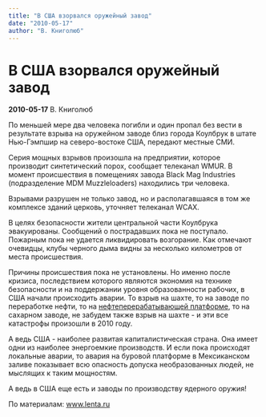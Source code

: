 ```yaml
---
title: "В США взорвался оружейный завод"
date: "2010-05-17"
author: "В. Книголюб"
---
```


# В США взорвался оружейный завод

**2010-05-17** В. Книголюб

По меньшей мере два человека погибли и один пропал без вести в результате взрыва на оружейном заводе близ города Коулбрук в штате Нью-Гэмпшир на северо-востоке США, передают местные СМИ.

Серия мощных взрывов произошла на предприятии, которое производит синтетический порох, сообщает телеканал WMUR. В момент происшествия в помещениях завода Black Mag Industries (подразделение MDM Muzzleloaders) находились три человека.

Взрывами разрушен не только завод, но и располагавшаяся в том же комплексе зданий церковь, уточняет телеканал WCAX.

В целях безопасности жители центральной части Коулбрука эвакуированы. Сообщений о пострадавших пока не поступало. Пожарным пока не удается ликвидировать возгорание. Как отмечают очевидцы, клубы черного дыма видны за несколько километров от места происшествия.

Причины происшествия пока не установлены. Но именно после кризиса, последствием которого являются экономия на технике безопасности и на поддержании уровня образованности рабочих, в США начали происходить аварии. То взрыв на шахте, то на заводе по переработке нефти, то на [нефтеперерабатывающей платформе](/2241.md), то на сахарном заводе, не забудем также взрыв на шахте - и эти все катастрофы произошли в 2010 году.

А ведь США - наиболее развитая капиталистическая страна. Она имеет одни из наиболее энергоемкие производств. И если пока происходят локальные аварии, то авария на буровой платформе в Мексиканском заливе показывает всю опасность допуска необразованных людей, не мыслящих к таким мощностям.

А ведь в США еще есть и заводы по производству ядерного оружия!

По материалам: www.lenta.ru